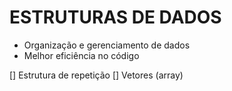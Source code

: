 # ESTRUTURAS DE DADOS

- Organização e gerenciamento de dados
- Melhor eficiência no código

[] Estrutura de repetição
[] Vetores (array)